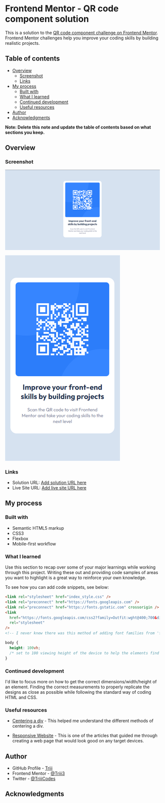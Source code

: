 # Frontend Mentor - QR code component solution

This is a solution to the [QR code component challenge on Frontend Mentor](https://www.frontendmentor.io/challenges/qr-code-component-iux_sIO_H). Frontend Mentor challenges help you improve your coding skills by building realistic projects.

## Table of contents

- [Overview](#overview)
  - [Screenshot](#screenshot)
  - [Links](#links)
- [My process](#my-process)
  - [Built with](#built-with)
  - [What I learned](#what-i-learned)
  - [Continued development](#continued-development)
  - [Useful resources](#useful-resources)
- [Author](#author)
- [Acknowledgments](#acknowledgments)

**Note: Delete this note and update the table of contents based on what sections you keep.**

## Overview

### Screenshot

![Desktop View](image.png)

![Mobile View](image-1.png)

### Links

- Solution URL: [Add solution URL here](https://your-solution-url.com)
- Live Site URL: [Add live site URL here](https://your-live-site-url.com)

## My process

### Built with

- Semantic HTML5 markup
- CSS3
- Flexbox
- Mobile-first workflow

### What I learned

Use this section to recap over some of your major learnings while working through this project. Writing these out and providing code samples of areas you want to highlight is a great way to reinforce your own knowledge.

To see how you can add code snippets, see below:

```html
<link rel="stylesheet" href="index_style.css" />
<link rel="preconnect" href="https://fonts.googleapis.com" />
<link rel="preconnect" href="https://fonts.gstatic.com" crossorigin />
<link
  href="https://fonts.googleapis.com/css2?family=Outfit:wght@400;700&display=swap"
  rel="stylesheet"
/>
<!-- I never knew there was this method of adding font families from 'font.google.com' -->
```

```css
body {
  height: 100vh;
  /* set to 100 viewing height of the device to help the elements find the center using the attributes: 'justify-contents: center;' and 'align-items: center;' */
}
```

### Continued development

I'd like to focus more on how to get the correct dimensions/width/height of an element. Finding the correct measurements to properly replicate the designs as close as possible while following the standard way of coding HTML and CSS.

### Useful resources

- [Centering a div](https://blog.hubspot.com/website/center-div-css) - This helped me understand the different methods of centering a div.

- [Responsive Website](https://www.w3schools.com/html/html_responsive.asp) - This is one of the articles that guided me through creating a web page that would look good on any target devices.

## Author

- GitHub Profile - [Triii](https://github.com/Triii3)
- Frontend Mentor - [@Triii3](https://www.frontendmentor.io/profile/Triii3)
- Twitter - [@TriiiCodes](https://twitter.com/TriiiCodes)

## Acknowledgments

